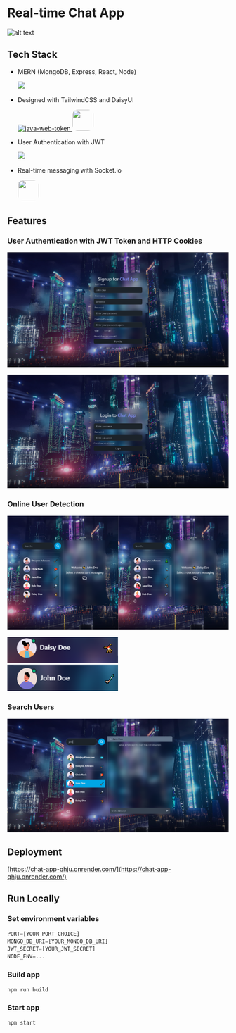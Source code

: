 # **Real-time Chat App**

![alt text](image.png)

## **Tech Stack**

- MERN (MongoDB, Express, React, Node)
    <p>
    <a href="https://skillicons.dev">
        <img src="https://skillicons.dev/icons?i=mongo,express,react,nodejs" />
    </a>
    </p>

- Designed with TailwindCSS and DaisyUI
    <p>
    <a href="https://tailwindcss.com/">
        <img src="https://skillicons.dev/icons?i=tailwind" alt="java-web-token"/>
    </a>
    <a href="https://daisyui.com/">
        <img width="48" height="48" style="border-radius:12px" src="https://encrypted-tbn0.gstatic.com/images?q=tbn:ANd9GcTG1wXbNHu71FIVcwPD6BwGrIwG9KGYqFOTug&s"/>
    </a>
    </p>

- User Authentication with JWT
    <p>
    <a href="https://jwt.io/">
        <img src="https://img.icons8.com/color/48/java-web-token.png"/>
    </a>
    </p>
- Real-time messaging with Socket.io
    <p>
    <a href="https://brandfetch.com/socket.io">
        <img width="48" height="48" style="border-radius:12px" src="https://encrypted-tbn0.gstatic.com/images?q=tbn:ANd9GcSevo5cHvsu7IxSKAGWv6R8gUS8c3SNFv9lTA&s"/>
    </a>
    </p>

## **Features**

### User Authentication with JWT Token and HTTP Cookies

![Signup page](/frontend/src/assets/img/image-3.png)

![Login page](/frontend/src/assets/img/image-4.png)

### Online User Detection

![Online user detection](/frontend/src/assets/img/image-5.png)

<p float="left">
  <img src="frontend\src\assets\img\image-6.png" width="252" />
  <img src="frontend\src\assets\img\image-7.png" width="252" height="60" /> 
</p>

### Search Users

![alt text](frontend\src\assets\img\image-8.png)

## **Deployment**

[https://chat-app-qhju.onrender.com/](https://chat-app-qhju.onrender.com/)

## **Run Locally**

### Set environment variables

```js
PORT=[YOUR_PORT_CHOICE]
MONGO_DB_URI=[YOUR_MONGO_DB_URI]
JWT_SECRET=[YOUR_JWT_SECRET]
NODE_ENV=...
```

### Build app

```shell
npm run build
```

### Start app

```shell
npm start
```
